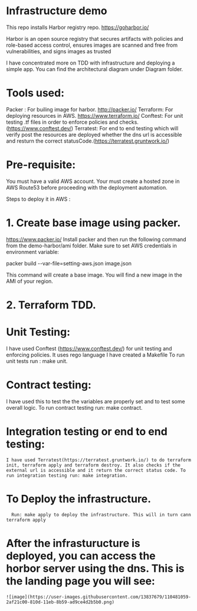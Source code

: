 # Infrastructure demo
 This repo installs Harbor registry repo.
 https://goharbor.io/
 
 Harbor is an open source registry that 
 secures artifacts with policies and role-based access control, ensures images are scanned and free from vulnerabilities, and signs images as   trusted
 
  I have concentrated more on TDD with infrastructure and deploying a simple app.
  You can find the architectural diagram under Diagram folder.
# Tools used:
  Packer : For builing image for harbor. http://packer.io/
  Terraform: For deploying resources in AWS. https://www.terraform.io/
  Conftest: For unit testing .tf files in order to enforce policies and checks. (https://www.conftest.dev/)
  Terratest: For end to end testing which will verify post the resources are deployed whether the dns url is accessible and resturn the correct statusCode.(https://terratest.gruntwork.io/)
  
 
 # Pre-requisite:
   You must have a valid AWS account.
   Your must create a hosted zone in AWS Route53 before proceeding with the deployment automation.



Steps to deploy it in AWS :

# 1. Create base image using packer.
   https://www.packer.io/
   Install packer and then run the following command from the demo-harbor/ami folder. Make sure to set AWS credentials in environment variable:

   packer build --var-file=setting-aws.json image.json
   
   This command will create a base image. You will find a new image in the AMI of your region.


# 2. Terraform TDD.
   
   # Unit Testing:
   I have used Conftest (https://www.conftest.dev/) for unit testing and enforcing policies.
   It uses rego language
   I have created a Makefile 
   To run unit tests run : make unit.
   
   
   # Contract testing:
   I have used this to test the the variables are properly set and to test some overall logic.
   To run contract testing run:  make contract.

   # Integration testing or end to end testing:
    I have used Terratest(https://terratest.gruntwork.io/) to do terraform init, terraform apply and terraform destroy. It also checks if the external url is accessible and it return the correct status code. To run integration testing run: make integration.
    
   # To Deploy the infrastructure.
      Run: make apply to deploy the infrastructure. This will in turn cann terraform apply
    
    
   # After the infrasturucture is deployed, you can access the horbor server using the dns. This is the landing page you will see:
    ![image](https://user-images.githubusercontent.com/13837679/110481059-2af21c00-810d-11eb-8b59-ad9ce4d2b5b0.png)

   

   
